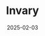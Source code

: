 ---  
layout: startup_page  
title: "Invary"  
id: "invary.com"  
permalink: "/invaryinvary.com02032025/"  
website: "https://www.invary.com"  
funding_round: "Seed"  
funding_amount: "$3.5M"  
investors: "SineWave Ventures, Flyover Capital, Hyperlink Ventures, KCRise Fund"  
about: "Invary develops Runtime Integrity solutions that verify the integrity of entire systems, ensuring comprehensive confidentiality and security. Its patented technology, licensed from the NSA, provides continuous state-based verification, detecting sophisticated threats and zero-day malware invisible to other mechanisms. The company offers solutions for Linux, Windows, eBPF, and Trusted Execution Environments."  
markets: "Cyber Security, Network Security, Security"  
hq: "Lawrence, Kansas, United States"  
founded_year: "2019"  
linkedin: "https://www.linkedin.com/company/invary"  
twitter: ""  
instagram: ""  
facebook: ""  
crunchbase: "https://www.crunchbase.com/organization/invary"  
pitchbook: "https://pitchbook.com/profiles/company/530152-03"  

date_display: "03-Feb-2025"  
date: "2025-02-03"

# SEO Optimization  
meta_title: "Invary - Seed Funding ($3.5M)"  
meta_description: "Invary, Invary develops Runtime Integrity solutions that verify the integrity of entire systems, ensuring comprehensive confidentiality and security. Its pate..."  
meta_keywords: "Invary, Cyber Security, Network Security, Security, Seed funding"  
canonical_url: "https://startup.projectstartups.com/invaryinvary.com02032025/"  
---